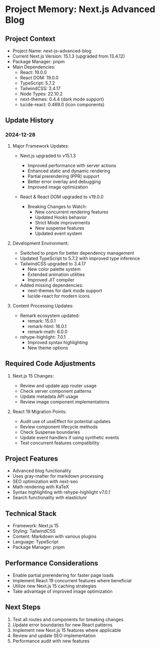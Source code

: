 # Project Memory: Next.js Advanced Blog

## Project Context
- Project Name: next-js-advanced-blog
- Current Next.js Version: 15.1.3 (upgraded from 13.4.12)
- Package Manager: pnpm
- Main Dependencies:
  - React: 19.0.0
  - React DOM: 19.0.0
  - TypeScript: 5.7.2
  - TailwindCSS: 3.4.17
  - Node Types: 22.10.2
  - next-themes: 0.4.4 (dark mode support)
  - lucide-react: 0.469.0 (icon components)

## Update History
### 2024-12-28
1. Major Framework Updates:
   - Next.js upgraded to v15.1.3
     - Improved performance with server actions
     - Enhanced static and dynamic rendering
     - Partial prerendering (PPR) support
     - Better error overlay and debugging
     - Improved image optimization

   - React & React DOM upgraded to v19.0.0
     - Breaking Changes to Watch:
       - New concurrent rendering features
       - Updated Hooks behavior
       - Strict Mode improvements
       - New suspense features
       - Updated event system

2. Development Environment:
   - Switched to pnpm for better dependency management
   - Updated TypeScript to 5.7.2 with improved type inference
   - TailwindCSS upgraded to 3.4.17
     - New color palette system
     - Extended animation utilities
     - Improved JIT compiler
   - Added missing dependencies:
     - next-themes for dark mode support
     - lucide-react for modern icons

3. Content Processing Updates:
   - Remark ecosystem updated:
     - remark: 15.0.1
     - remark-html: 16.0.1
     - remark-math: 6.0.0
   - rehype-highlight: 7.0.1
     - Improved syntax highlighting
     - New theme options

## Required Code Adjustments
1. Next.js 15 Changes:
   - Review and update app router usage
   - Check server component patterns
   - Update metadata API usage
   - Review image component implementations

2. React 19 Migration Points:
   - Audit use of useEffect for potential updates
   - Review component lifecycle methods
   - Check Suspense boundaries
   - Update event handlers if using synthetic events
   - Test concurrent features compatibility

## Project Features
- Advanced blog functionality
- Uses gray-matter for markdown processing
- SEO optimization with next-seo
- Math rendering with KaTeX
- Syntax highlighting with rehype-highlight v7.0.1
- Search functionality with elasticlunr

## Technical Stack
- Framework: Next.js 15
- Styling: TailwindCSS
- Content: Markdown with various plugins
- Language: TypeScript
- Package Manager: pnpm

## Performance Considerations
- Enable partial prerendering for faster page loads
- Implement React 19 concurrent features where beneficial
- Utilize new Next.js 15 caching strategies
- Take advantage of improved image optimization

## Next Steps
1. Test all routes and components for breaking changes
2. Update error boundaries for new React patterns
3. Implement new Next.js 15 features where applicable
4. Review and update SEO implementation
5. Performance audit with new features
